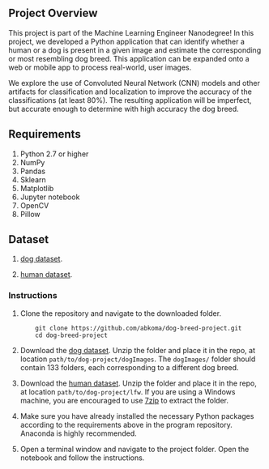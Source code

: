 [//]: # (Image References)

[image1]: ./images/sample_dog_output.png "Sample Output"
[image2]: ./images/vgg16_model.png "VGG-16 Model Layers"
[image3]: ./images/vgg16_model_draw.png "VGG16 Model Figure"


## Project Overview

This project is part of the Machine Learning Engineer Nanodegree! In this project, we developed a Python application that can identify whether a human or a dog is present in a given image and estimate the corresponding or most resembling dog breed. This application can be expanded onto a web or mobile app to process real-world, user images.

We explore the use of Convoluted Neural Network (CNN) models and other artifacts for classification and localization to improve the accuracy of the classifications (at least 80%). The resulting application will be imperfect, but accurate enough to determine with high accuracy the dog breed.

## Requirements

1. Python 2.7 or higher
2. NumPy
3. Pandas
4. Sklearn
5. Matplotlib
6. Jupyter notebook
7. OpenCV
8. Pillow

## Dataset

1. [dog dataset](https://s3-us-west-1.amazonaws.com/udacity-aind/dog-project/dogImages.zip).

2. [human dataset](http://vis-www.cs.umass.edu/lfw/lfw.tgz).

### Instructions

1. Clone the repository and navigate to the downloaded folder.

	```
		git clone https://github.com/abkoma/dog-breed-project.git
		cd dog-breed-project
	```

2. Download the [dog dataset](https://s3-us-west-1.amazonaws.com/udacity-aind/dog-project/dogImages.zip).  Unzip the folder and place it in the repo, at location `path/to/dog-project/dogImages`.  The `dogImages/` folder should contain 133 folders, each corresponding to a different dog breed.

3. Download the [human dataset](http://vis-www.cs.umass.edu/lfw/lfw.tgz).  Unzip the folder and place it in the repo, at location `path/to/dog-project/lfw`.  If you are using a Windows machine, you are encouraged to use [7zip](http://www.7-zip.org/) to extract the folder.

4. Make sure you have already installed the necessary Python packages according to the requirements above in the program repository. Anaconda is highly recommended.

5. Open a terminal window and navigate to the project folder. Open the notebook and follow the instructions.
